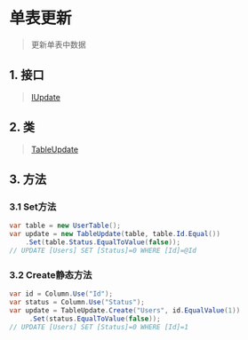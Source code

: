 # 单表更新
>更新单表中数据

## 1. 接口
>[IUpdate](/api/shadowcore/update/IUpdate.html)

## 2. 类
>[TableUpdate](/api/shadowcore/update/TableUpdate.html)

## 3. 方法
### 3.1 Set方法
```csharp
var table = new UserTable();
var update = new TableUpdate(table, table.Id.Equal())
    .Set(table.Status.EqualToValue(false));
// UPDATE [Users] SET [Status]=0 WHERE [Id]=@Id
```

### 3.2 Create静态方法
```csharp
var id = Column.Use("Id");
var status = Column.Use("Status");
var update = TableUpdate.Create("Users", id.EqualValue(1))
     .Set(status.EqualToValue(false));
// UPDATE [Users] SET [Status]=0 WHERE [Id]=1
```
